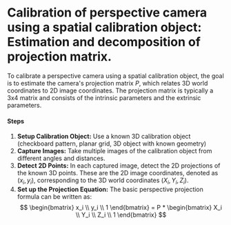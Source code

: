 # Calibration of perspective camera using a spatial calibration object: Estimation and decomposition of projection matrix.
To calibrate a perspective camera using a spatial calibration object, the goal is to estimate the camera's projection matrix $P$, which relates 3D world coordinates to 2D image coordinates. The projection matrix is typically a 3x4 matrix and consists of the intrinsic parameters and the extrinsic parameters.

#### Steps
1. **Setup Calibration Object:** Use a known 3D calibration object (checkboard pattern, planar grid, 3D object with known geometry)
2. **Capture Images:** Take multiple images of the calibration object from different angles and distances.
3. **Detect 2D Points:** In each captured image, detect the 2D projections of the known 3D points. These are the 2D image coordinates, denoted as $(x_i, y_i)$, corresponding to the 3D world coordinates $(X_i, Y_i, Z_i)$.
4. **Set up the Projection Equation:** The basic perspective projection formula can be written as:
$$
\begin{bmatrix}
  x_i \\
  y_i \\
  1
\end{bmatrix}
 =  P *
\begin{bmatrix}
  X_i \\
  Y_i \\
  Z_i \\
  1
\end{bmatrix} $$
